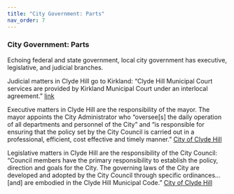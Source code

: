```yaml
---
title: "City Government: Parts"
nav_order: 7
---
```


### City Government: Parts

Echoing federal and state government, local city government has executive, legislative, and judicial branches.

Judicial matters in Clyde Hill go to Kirkland: “Clyde Hill Municipal Court services are provided by Kirkland Municipal Court under an interlocal agreement.” [link](https://www.courtreference.com/courts/24408/clyde-hill-municipal-court)

Executive matters in Clyde Hill are the responsibility of the mayor. The mayor appoints the City Administrator who “oversee[s] the daily operation of all departments and personnel of the City” and “is responsible for ensuring that the policy set by the City Council is carried out in a professional, efficient, cost effective and timely manner.” [City of Clyde Hill](https://www.clydehill.org/departments/city-hall/administrator-and-clerk/)

Legislative matters in Clyde Hill are the responsibility of the City Council: “Council members have the primary responsibility to establish the policy, direction and goals for the City. The governing laws of the City are developed and adopted by the City Council through specific ordinances… [and] are embodied in the Clyde Hill Municipal Code.” [City of Clyde Hill](https://www.clydehill.org/government/council)


